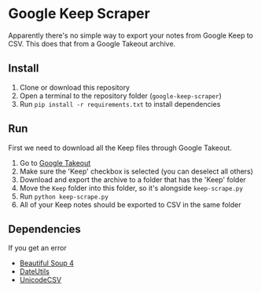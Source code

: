 # Google Keep Scraper
Apparently there's no simple way to export your notes from Google Keep to CSV. This does that from a Google Takeout archive.

## Install
1. Clone or download this repository
1. Open a terminal to the repository folder (`google-keep-scraper`)
1. Run `pip install -r requirements.txt` to install dependencies

## Run
First we need to download all the Keep files through Google Takeout.
1. Go to [Google Takeout](https://takeout.google.com/settings/takeout)
1. Make sure the 'Keep' checkbox is selected (you can deselect all others)
1. Download and export the archive to a folder that has the 'Keep' folder
1. Move the `Keep` folder into this folder, so it's alongside `keep-scrape.py`
1. Run `python keep-scrape.py`
1. All of your Keep notes should be exported to CSV in the same folder

## Dependencies
If you get an error 
- [Beautiful Soup 4](https://pypi.python.org/pypi/beautifulsoup4)
- [DateUtils](https://pypi.python.org/pypi/dateutils)
- [UnicodeCSV](https://pypi.python.org/pypi/unicodecsv)